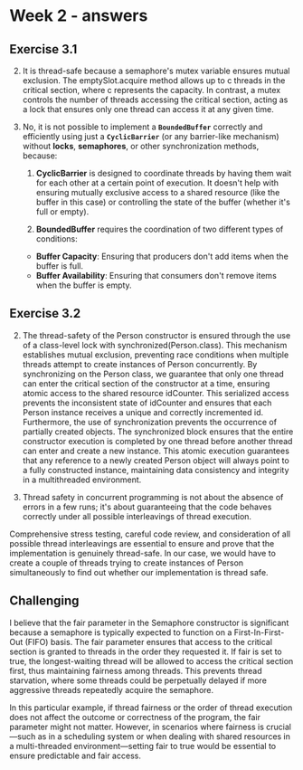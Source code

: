 # Week 2 - answers
## Exercise 3.1

2. It is thread-safe because a semaphore's mutex variable ensures mutual exclusion. The emptySlot.acquire method allows up to c threads in the critical section, where c represents the capacity. In contrast, a mutex controls the number of threads accessing the critical section, acting as a lock that ensures only one thread can access it at any given time.

3. No, it is not possible to implement a **`BoundedBuffer`** correctly and efficiently using just a **`CyclicBarrier`** (or any barrier-like mechanism) without **locks**, **semaphores**, or other synchronization methods, because:

	1. **CyclicBarrier** is designed to coordinate threads by having them wait for each other at a certain point of execution. It doesn't help with ensuring mutually exclusive access to a shared resource (like the buffer in this case) or controlling the state of the buffer (whether it's full or empty).
    
	2. **BoundedBuffer** requires the coordination of two different types of conditions:
    
    - **Buffer Capacity**: Ensuring that producers don't add items when the buffer is full.
    - **Buffer Availability**: Ensuring that consumers don't remove items when the buffer is empty.

## Exercise 3.2


2. The thread-safety of the Person constructor is ensured through the use of a class-level lock with synchronized(Person.class). This mechanism establishes mutual exclusion, preventing race conditions when multiple threads attempt to create instances of Person concurrently. By synchronizing on the Person class, we guarantee that only one thread can enter the critical section of the constructor at a time, ensuring atomic access to the shared resource idCounter. This serialized access prevents the inconsistent state of idCounter and ensures that each Person instance receives a unique and correctly incremented id.
Furthermore, the use of synchronization prevents the occurrence of partially created objects. The synchronized block ensures that the entire constructor execution is completed by one thread before another thread can enter and create a new instance. This atomic execution guarantees that any reference to a newly created Person object will always point to a fully constructed instance, maintaining data consistency and integrity in a multithreaded environment.
   
3. Thread safety in concurrent programming is not about the absence of errors in a few runs; it's about guaranteeing that the code behaves correctly under all possible interleavings of thread execution.

Comprehensive stress testing, careful code review, and consideration of all possible thread interleavings are essential to ensure and prove that the implementation is genuinely thread-safe. In our case, we would have to create a couple of threads trying to create instances of Person simultaneously to find out whether our implementation is thread safe.


## Challenging

I believe that the fair parameter in the Semaphore constructor is significant because a semaphore is typically expected to function on a First-In-First-Out (FIFO) basis. The fair parameter ensures that access to the critical section is granted to threads in the order they requested it. If fair is set to true, the longest-waiting thread will be allowed to access the critical section first, thus maintaining fairness among threads. This prevents thread starvation, where some threads could be perpetually delayed if more aggressive threads repeatedly acquire the semaphore.

In this particular example, if thread fairness or the order of thread execution does not affect the outcome or correctness of the program, the fair parameter might not matter. However, in scenarios where fairness is crucial—such as in a scheduling system or when dealing with shared resources in a multi-threaded environment—setting fair to true would be essential to ensure predictable and fair access.
